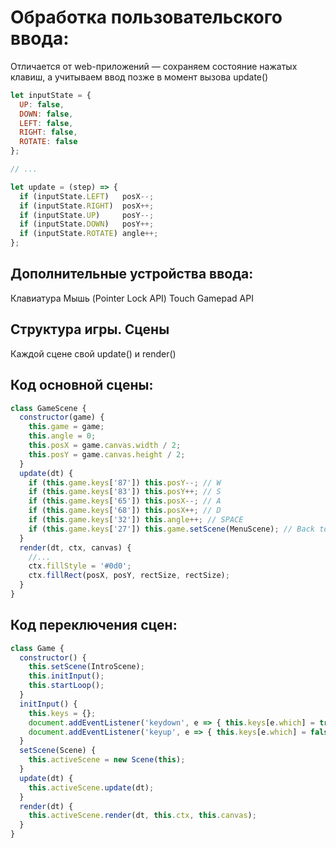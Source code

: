 Обработка пользовательского ввода:
==================================

Отличается от web-приложений — cохраняем состояние нажатых клавиш, а учитываем ввод позже в момент вызова update()


```javascript
let inputState = {
  UP: false,
  DOWN: false,
  LEFT: false,
  RIGHT: false,
  ROTATE: false
};

// ...

let update = (step) => {
  if (inputState.LEFT)   posX--;
  if (inputState.RIGHT)  posX++;
  if (inputState.UP)     posY--;
  if (inputState.DOWN)   posY++;
  if (inputState.ROTATE) angle++;
};

```


Дополнительные устройства ввода:
--------------------------------
Клавиатура
Мышь (Pointer Lock API)
Touch
Gamepad API

Структура игры. Cцены
----------------------
Каждой сцене свой update() и render()

Код основной сцены:
-------------------

```javascript
class GameScene {
  constructor(game) {
    this.game = game;
    this.angle = 0;
    this.posX = game.canvas.width / 2;
    this.posY = game.canvas.height / 2;
  }
  update(dt) {
    if (this.game.keys['87']) this.posY--; // W
    if (this.game.keys['83']) this.posY++; // S
    if (this.game.keys['65']) this.posX--; // A
    if (this.game.keys['68']) this.posX++; // D
    if (this.game.keys['32']) this.angle++; // SPACE
    if (this.game.keys['27']) this.game.setScene(MenuScene); // Back to menu
  }
  render(dt, ctx, canvas) {
    //...
    ctx.fillStyle = '#0d0';
    ctx.fillRect(posX, posY, rectSize, rectSize);
  }
}

```

Код переключения сцен:
----------------------

```javascript
class Game {
  constructor() {
    this.setScene(IntroScene);
    this.initInput();
    this.startLoop();
  }
  initInput() {
    this.keys = {};
    document.addEventListener('keydown', e => { this.keys[e.which] = true; });
    document.addEventListener('keyup', e => { this.keys[e.which] = false; });
  }
  setScene(Scene) {
    this.activeScene = new Scene(this);
  }
  update(dt) {
    this.activeScene.update(dt);
  }
  render(dt) {
    this.activeScene.render(dt, this.ctx, this.canvas);
  }
}

```
